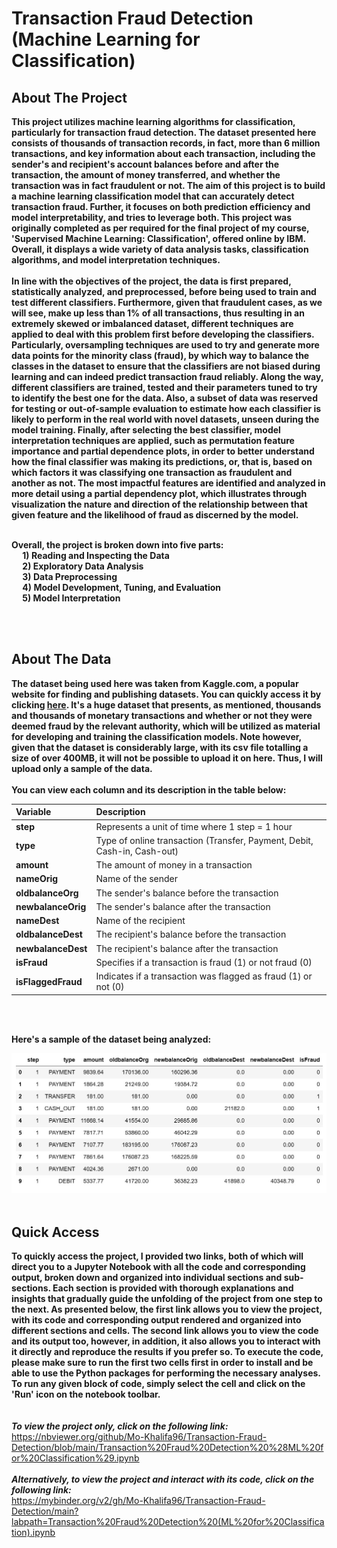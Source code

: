 # Transaction Fraud Detection (Machine Learning for Classification)

## About The Project 
**This project utilizes machine learning algorithms for classification, particularly for transaction fraud detection. The dataset presented here consists of thousands of transaction records, in fact, more than 6 million transactions, and key information about each transaction, including the sender's and recipient's account balances before and after the transaction, the amount of money transferred, and whether the transaction was in fact fraudulent or not. The aim of this project is to build a machine learning classification model that can accurately detect transaction fraud. Further, it focuses on both prediction efficiency and model interpretability, and tries to leverage both. This project was originally completed as per required for the final project of my course, 'Supervised Machine Learning: Classification', offered online by IBM. Overall, it displays a wide variety of data analysis tasks, classification algorithms, and model interpretation techniques.**
<br>
<br>
**In line with the objectives of the project, the data is first prepared, statistically analyzed, and preprocessed, before being used to train and test different classifiers. Furthermore, given that fraudulent cases, as we will see, make up less than 1% of all transactions, thus resulting in an extremely skewed or imbalanced dataset, different techniques are applied to deal with this problem first before developing the classifiers. Particularly, oversampling techniques are used to try and generate more data points for the minority class (fraud), by which way to balance the classes in the dataset to ensure that the classifiers are not biased during learning and can indeed predict transaction fraud reliably. Along the way, different classifiers are trained, tested and their parameters tuned to try to identify the best one for the data. Also, a subset of data was reserved for testing or out-of-sample evaluation to estimate how each classifier is likely to perform in the real world with novel datasets, unseen during the model training. Finally, after selecting the best classifier, model interpretation techniques are applied, such as permutation feature importance and partial dependence plots, in order to better understand how the final classifier was making its predictions, or, that is, based on which factors it was classifying one transaction as fraudulent and another as not. The most impactful features are identified and analyzed in more detail using a partial dependency plot, which illustrates through visualization the nature and direction of the relationship between that given feature and the likelihood of fraud as discerned by the model.** <br>
<br>

**Overall, the project is broken down into five parts: <br>
&emsp; 1) Reading and Inspecting the Data <br>
&emsp; 2) Exploratory Data Analysis <br>
&emsp; 3) Data Preprocessing <br>
&emsp; 4) Model Development, Tuning, and Evaluation <br>
&emsp; 5) Model Interpretation** <be>

<br>
<br>


## About The Data  
**The dataset being used here was taken from Kaggle.com, a popular website for finding and publishing datasets. You can quickly access it by clicking [here](https://www.kaggle.com/datasets/rupakroy/online-payments-fraud-detection-dataset). It's a huge dataset that presents, as mentioned, thousands and thousands of monetary transactions and whether or not they were deemed fraud by the relevant authority, which will be utilized as material for developing and training the classification models. Note however, given that the dataset is considerably large, with its csv file totalling a size of over 400MB, it will not be possible to upload it on here. Thus, I will upload only a sample of the data.** <br> 
<br> 
**You can view each column and its description in the table below:** <br> 

| **Variable**      | **Description**                                                                                         |
| :-----------------| :------------------------------------------------------------------------------------------------------ |
| **step**          | Represents a unit of time where 1 step = 1 hour                                                         |
| **type**          | Type of online transaction (Transfer, Payment, Debit, Cash-in, Cash-out)                                |
| **amount**        | The amount of money in a transaction                                                                    |
| **nameOrig**      | Name of the sender                                                                                      |
| **oldbalanceOrg** | The sender's balance before the transaction                                                             |
| **newbalanceOrig**| The sender's balance after the transaction                                                              |
| **nameDest**      | Name of the recipient                                                                                   |
| **oldbalanceDest**| The recipient's balance before the transaction                                                          |
| **newbalanceDest**| The recipient's balance after the transaction                                                           |
| **isFraud**       | Specifies if a transaction is fraud (1) or not fraud (0)                                                |
| **isFlaggedFraud**     | Indicates if a transaction was flagged as fraud (1) or not (0)                                     |

<br>
<br>

**Here's a sample of the dataset being analyzed:**
<br> 

<img src="transaction data screenshot.jpg" alt="https://github.com/Mo-Khalifa96/Transaction-Fraud-Detection/blob/main/transaction%20data%20screenshot.jpg" width="800"/>

<br>
<br> 

## Quick Access 
**To quickly access the project, I provided two links, both of which will direct you to a Jupyter Notebook with all the code and corresponding output, broken down and organized into individual sections and sub-sections. Each section is provided with thorough explanations and insights that gradually guide the unfolding of the project from one step to the next. As presented below, the first link allows you to view the project, with its code and corresponding output rendered and organized into different sections and cells. The second link allows you to view the code and its output too, however, in addition, it also allows you to interact with it directly and reproduce the results if you prefer so. To execute the code, please make sure to run the first two cells first in order to install and be able to use the Python packages for performing the necessary analyses. To run any given block of code, simply select the cell and click on the 'Run' icon on the notebook toolbar.**
<br>
<br>
<br>
***To view the project only, click on the following link:*** <br>
https://nbviewer.org/github/Mo-Khalifa96/Transaction-Fraud-Detection/blob/main/Transaction%20Fraud%20Detection%20%28ML%20for%20Classification%29.ipynb
<br>
<br>
***Alternatively, to view the project and interact with its code, click on the following link:*** <br>
https://mybinder.org/v2/gh/Mo-Khalifa96/Transaction-Fraud-Detection/main?labpath=Transaction%20Fraud%20Detection%20(ML%20for%20Classification).ipynb
<br>
<br>


